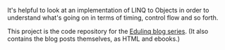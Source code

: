 It's helpful to look at an implementation of LINQ to Objects in order to understand what's going on in terms of timing, control flow and so forth.

This project is the code repository for the [Edulinq blog series](http://codeblog.jonskeet.uk/category/edulinq). (It also contains the blog posts themselves, as HTML and ebooks.)